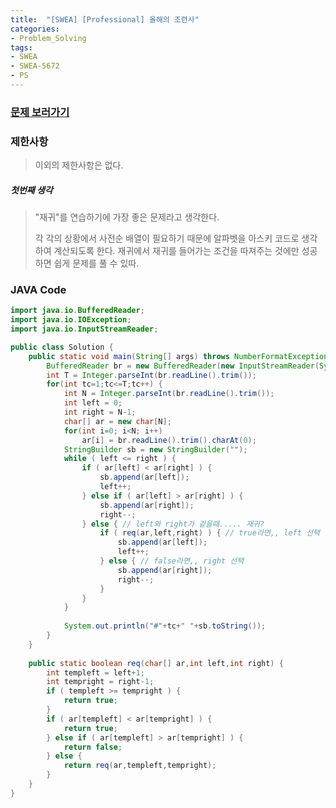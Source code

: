 ```yaml
---
title:  "[SWEA] [Professional] 올해의 조련사"
categories:
- Problem_Solving
tags:
- SWEA
- SWEA-5672
- PS
---
```




### [문제 보러가기]( https://swexpertacademy.com/main/code/problem/problemDetail.do?contestProbId=AWXRgX36gSIDFAUo&categoryId=AWXRgX36gSIDFAUo&categoryType=CODE )



### 제한사항

> 이외의 제한사항은 없다.

##### 첫번째 생각

> "재귀"를 연습하기에 가장 좋은 문제라고 생각한다.
>
> 각 각의 상황에서 사전순 배열이 필요하기 때문에 알파벳을 아스키 코드로 생각하여 계산되도록 한다. 
> 재귀에서 재귀를 들어가는 조건을 따져주는 것에만 성공하면 쉽게 문제를 풀 수 있따.



### JAVA Code

```java
import java.io.BufferedReader;
import java.io.IOException;
import java.io.InputStreamReader;

public class Solution {
	public static void main(String[] args) throws NumberFormatException, IOException {
		BufferedReader br = new BufferedReader(new InputStreamReader(System.in));
		int T = Integer.parseInt(br.readLine().trim());
		for(int tc=1;tc<=T;tc++) {
			int N = Integer.parseInt(br.readLine().trim());
			int left = 0;
			int right = N-1;
			char[] ar = new char[N];
			for(int i=0; i<N; i++) 
				ar[i] = br.readLine().trim().charAt(0);
			StringBuilder sb = new StringBuilder("");
			while ( left <= right ) {
				if ( ar[left] < ar[right] ) {
					sb.append(ar[left]);
					left++;
				} else if ( ar[left] > ar[right] ) {
					sb.append(ar[right]);
					right--;
				} else { // left와 right가 같을때..... 재귀?
					if ( req(ar,left,right) ) { // true라면,, left 선택
						sb.append(ar[left]);
						left++;
					} else { // false라면,, right 선택
						sb.append(ar[right]);
						right--;
					}
				}
			}
			
			System.out.println("#"+tc+" "+sb.toString());
		}
	}
	
	public static boolean req(char[] ar,int left,int right) {
		int templeft = left+1;
		int tempright = right-1;
		if ( templeft >= tempright ) {
			return true;
		}
		if ( ar[templeft] < ar[tempright] ) {
			return true;
		} else if ( ar[templeft] > ar[tempright] ) { 
			return false;
		} else {
			return req(ar,templeft,tempright);
		}
	}
}

```

